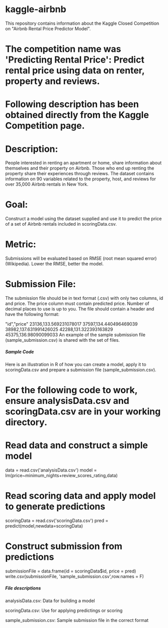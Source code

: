 # kaggle-airbnb
This repository contains information about the Kaggle Closed Competition on "Airbnb Rental Price Predictor Model". 

# The competition name was 'Predicting Rental Price': Predict rental price using data on renter, property and reviews.

# Following description has been obtained directly from the Kaggle Competition page. 

# Description:
People interested in renting an apartment or home, share information about themselves and their property on Airbnb. 
Those who end up renting the property share their experiences through reviews. The dataset contains information on 
90 variables related to the property, host, and reviews for over 35,000 Airbnb rentals in New York.

# Goal:
Construct a model using the dataset supplied and use it to predict the price of a set of Airbnb rentals included in 
scoringData.csv.

# Metric:
Submissions will be evaluated based on RMSE (root mean squared error) (Wikipedia). Lower the RMSE, better the model.

# Submission File:
The submission file should be in text format (.csv) with only two columns, id and price. The price column must contain 
predicted price. Number of decimal places to use is up to you. The file should contain a header and have the following 
format:

"id","price"
23136,133.569231078017
37597,134.440496469039
38982,137.631991426025
42288,131.322393163829
45375,136.98090099033
An example of the sample submission file (sample_submission.csv) is shared with the set of files.



##### Sample Code

Here is an illustration in R of how you can create a model, apply it to scoringData.csv and prepare a submission file
(sample_submission.csv).

# For the following code to work, ensure analysisData.csv and scoringData.csv are in your working directory.

# Read data and construct a simple model
data = read.csv('analysisData.csv')
model = lm(price~minimum_nights+review_scores_rating,data)

# Read scoring data and apply model to generate predictions
scoringData = read.csv('scoringData.csv')
pred = predict(model,newdata=scoringData)

# Construct submission from predictions
submissionFile = data.frame(id = scoringData$id, price = pred)
write.csv(submissionFile, 'sample_submission.csv',row.names = F)



##### File descriptions

analysisData.csv: Data for building a model

scoringData.csv: Use for applying predictings or scoring

sample_submission.csv: Sample submission file in the correct format
